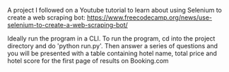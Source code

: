 A project I followed on a Youtube tutorial to learn about using Selenium to create a web scraping bot: https://www.freecodecamp.org/news/use-selenium-to-create-a-web-scraping-bot/

Ideally run the program in a CLI. To run the program, cd into the project directory and do 'python run.py'.
Then answer a series of questions and you will be presented with a table containing hotel name, total price and hotel score for the first page of results on Booking.com
